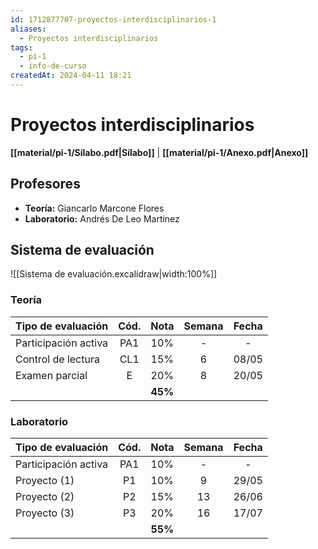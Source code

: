 ```yaml
---
id: 1712877707-proyectos-interdisciplinarios-1
aliases:
  - Proyectos interdisciplinarios
tags:
  - pi-1
  - info-de-curso
createdAt: 2024-04-11 18:21
---
```


# Proyectos interdisciplinarios

**[[material/pi-1/Sílabo.pdf|Sílabo]]** | **[[material/pi-1/Anexo.pdf|Anexo]]**

## Profesores

- **Teoría:** Giancarlo Marcone Flores
- **Laboratorio:** Andrés De Leo Martinez

## Sistema de evaluación

![[Sistema de evaluación.excalidraw|width:100%]]

### Teoría

| Tipo de evaluación   | Cód. |  Nota   | Semana | Fecha |
| -------------------- | :--: | :-----: | :----: | :---: |
| Participación activa | PA1  |   10%   |   -    |   -   |
| Control de lectura   | CL1  |   15%   |   6    | 08/05 |
| Examen parcial       |  E   |   20%   |   8    | 20/05 |
|                      |      | **45%** |        |       |

### Laboratorio

| Tipo de evaluación   | Cód. |  Nota   | Semana | Fecha |
| -------------------- | :--: | :-----: | :----: | :---: |
| Participación activa | PA1  |   10%   |   -    |   -   |
| Proyecto (1)         |  P1  |   10%   |   9    | 29/05 |
| Proyecto (2)         |  P2  |   15%   |   13   | 26/06 |
| Proyecto (3)         |  P3  |   20%   |   16   | 17/07 |
|                      |      | **55%** |        |       |
